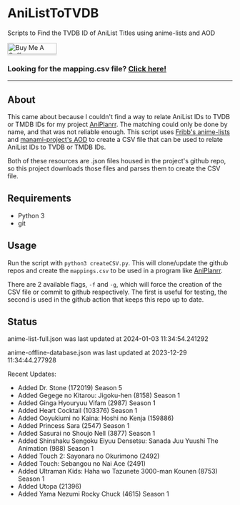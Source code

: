 # AniListToTVDB
Scripts to Find the TVDB ID of AniList Titles using anime-lists and AOD

<a href="https://www.buymeacoffee.com/noggl" target="_blank"><img src="https://www.buymeacoffee.com/assets/img/custom_images/orange_img.png" alt="Buy Me A Coffee" style="height: 25px !important;width: 110px !important;box-shadow: 0px 3px 2px 0px rgba(190, 190, 190, 0.5) !important;-webkit-box-shadow: 0px 3px 2px 0px rgba(190, 190, 190, 0.5) !important;" ></a>
### **Looking for the mapping.csv file? [Click here!](https://raw.githubusercontent.com/noggl/AniListToTVDB/main/mapping.csv)**
------------------------
## About
This came about because I couldn't find a way to relate AniList IDs to TVDB or TMDB IDs for my project [AniPlanrr](https://github.com/noggl/AniPlanrr). The matching could only be done by name, and that was not reliable enough. This script uses [Fribb's anime-lists](https://github.com/Fribb/anime-lists) and [manami-project's AOD](https://github.com/manami-project/anime-offline-database) to create a CSV file that can be used to relate AniList IDs to TVDB or TMDB IDs.

Both of these resources are .json files housed in the project's github repo, so this project downloads those files and parses them to create the CSV file.

## Requirements
- Python 3
- git

## Usage

Run the script with `python3 createCSV.py`. This will clone/update the github repos and create the `mappings.csv` to be used in a program like [AniPlanrr](https://github.com/noggl/AniPlanrr).

There are 2 available flags, `-f` and `-g`, which will force the creation of the CSV file or commit to github respectively. The first is useful for testing, the second is used in the github action that keeps this repo up to date.

## Status
anime-list-full.json was last updated at 2024-01-03 11:34:54.241292

anime-offline-database.json was last updated at 2023-12-29 11:34:44.277928



Recent Updates:

- Added Dr. Stone (172019) Season 5
- Added Gegege no Kitarou: Jigoku-hen (8158) Season 1
- Added Ginga Hyouryuu Vifam (2987) Season 1
- Added Heart Cocktail (103376) Season 1
- Added Ooyukiumi no Kaina: Hoshi no Kenja (159886)
- Added Princess Sara (2547) Season 1
- Added Sasurai no Shoujo Nell (3877) Season 1
- Added Shinshaku Sengoku Eiyuu Densetsu: Sanada Juu Yuushi The Animation (988) Season 1
- Added Touch 2: Sayonara no Okurimono (2492)
- Added Touch: Sebangou no Nai Ace (2491)
- Added Ultraman Kids: Haha wo Tazunete 3000-man Kounen (8753) Season 1
- Added Utopa (21396)
- Added Yama Nezumi Rocky Chuck (4615) Season 1
